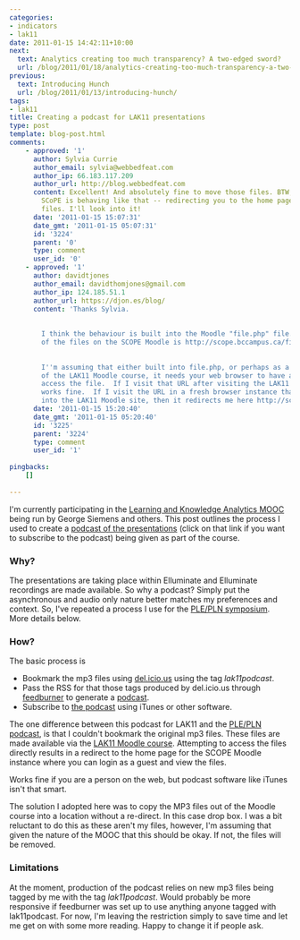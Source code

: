 ```yaml
---
categories:
- indicators
- lak11
date: 2011-01-15 14:42:11+10:00
next:
  text: Analytics creating too much transparency? A two-edged sword?
  url: /blog/2011/01/18/analytics-creating-too-much-transparency-a-two-edged-sword/
previous:
  text: Introducing Hunch
  url: /blog/2011/01/13/introducing-hunch/
tags:
- lak11
title: Creating a podcast for LAK11 presentations
type: post
template: blog-post.html
comments:
    - approved: '1'
      author: Sylvia Currie
      author_email: sylvia@webbedfeat.com
      author_ip: 66.183.117.209
      author_url: http://blog.webbedfeat.com
      content: Excellent! And absolutely fine to move those files. BTW, I don't know why
        SCoPE is behaving like that -- redirecting you to the home page when you access
        files. I'll look into it!
      date: '2011-01-15 15:07:31'
      date_gmt: '2011-01-15 05:07:31'
      id: '3224'
      parent: '0'
      type: comment
      user_id: '0'
    - approved: '1'
      author: davidtjones
      author_email: davidthomjones@gmail.com
      author_ip: 124.185.51.1
      author_url: https://djon.es/blog/
      content: 'Thanks Sylvia.
    
    
        I think the behaviour is built into the Moodle "file.php" file.  The URL for one
        of the files on the SCOPE Moodle is http://scope.bccampus.ca/file.php/365/audio_recordings/LAK11_JAN07-2011.mp3
    
    
        I''m assuming that either built into file.php, or perhaps as a result of the configuration
        of the LAK11 Moodle course, it needs your web browser to have a cookie set to
        access the file.  If I visit that URL after visiting the LAK11 Moodle site, it
        works fine.  If I visit the URL in a fresh browser instance that hasn''t logged
        into the LAK11 Moodle site, then it redirects me here http://scope.bccampus.ca/login/index.php?loginguest=true'
      date: '2011-01-15 15:20:40'
      date_gmt: '2011-01-15 05:20:40'
      id: '3225'
      parent: '3224'
      type: comment
      user_id: '1'
    
pingbacks:
    []
    
---
```

I'm currently participating in the [Learning and Knowledge Analytics MOOC](http://learninganalytics.net/) being run by George Siemens and others. This post outlines the process I used to create a [podcast of the presentations](http://feeds.feedburner.com/lak11podcast) (click on that link if you want to subscribe to the podcast) being given as part of the course.

### Why?

The presentations are taking place within Elluminate and Elluminate recordings are made available. So why a podcast? Simply put the asynchronous and audio only nature better matches my preferences and context. So, I've repeated a process I use for the [PLE/PLN symposium](/blog/2009/10/16/podcast-for-presentations-at-the-ples-plns-symposium/). More details below.

### How?

The basic process is

- Bookmark the mp3 files using [del.icio.us](http://www.delicious.com/) using the tag _lak11podcast_.
- Pass the RSS for that those tags produced by del.icio.us through [feedburner](http://www.feedburner.com/) to generate a [podcast](http://feeds.feedburner.com/lak11podcast).
- Subscribe to [the podcast](http://feeds.feedburner.com/lak11podcast) using iTunes or other software.

The one difference between this podcast for LAK11 and the [PLE/PLN podcast](/blog/2009/10/16/podcast-for-presentations-at-the-ples-plns-symposium/), is that I couldn't bookmark the original mp3 files. These files are made available via the [LAK11 Moodle course](http://scope.bccampus.ca/course/view.php?id=365). Attempting to access the files directly results in a redirect to the home page for the SCOPE Moodle instance where you can login as a guest and view the files.

Works fine if you are a person on the web, but podcast software like iTunes isn't that smart.

The solution I adopted here was to copy the MP3 files out of the Moodle course into a location without a re-direct. In this case drop box. I was a bit reluctant to do this as these aren't my files, however, I'm assuming that given the nature of the MOOC that this should be okay. If not, the files will be removed.

### Limitations

At the moment, production of the podcast relies on new mp3 files being tagged by me with the tag _lak11podcast_. Would probably be more responsive if feedburner was set up to use anything anyone tagged with lak11podcast. For now, I'm leaving the restriction simply to save time and let me get on with some more reading. Happy to change it if people ask.